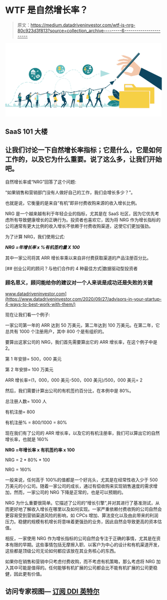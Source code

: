 # WTF 是自然增长率？

> 原文：<https://medium.datadriveninvestor.com/wtf-is-nrg-80c923d3f813?source=collection_archive---------6----------------------->

![](img/62dc1a563a98c9e41c4535203cf15865.png)

## SaaS 101 大楼

## 让我们讨论一下自然增长率指标；它是什么，它是如何工作的，以及它为什么重要。说了这么多，让我们开始吧。

自然增长率或“NRG”回答了这个问题:

“如果销售和营销部门没有人做好自己的工作，我们会增长多少？”。

也就是说，它衡量的是来自“有机”即非付费收购来源的收入增长比例。

NRG 是一个越来越有利于年轻企业的指标，尤其是在 SaaS 社区，因为它优先考虑所有导致健康增长的正确行为。投资者也喜欢它，因为将 NRG 作为增长指标的公司通常有更大比例的收入增长不依赖于付费收购渠道，这使它们更加强劲。

为了计算 NRG，我们使用公式:

***NRG =年增长率 x %有机签约量 X 100***

其中一家公司将其 ARR 增长率乘以来自非付费获取渠道的产品注册百分比。

[](https://www.datadriveninvestor.com/2020/09/27/advisors-in-your-startup-4-ways-to-best-work-with-them/) [## 创业公司的顾问？与他们合作的 4 种最佳方式|数据驱动型投资者

### 顾名思义，顾问能给你的建议对一个人来说是成功还是失败的关键

www.datadriveninvestor.com](https://www.datadriveninvestor.com/2020/09/27/advisors-in-your-startup-4-ways-to-best-work-with-them/) 

现在让我们看一个例子:

一家公司第一年的 ARR 达到 50 万美元，第二年达到 100 万美元。在第二年，它总共有 1000 个注册用户，其中 800 个是有组织的。

要算出这家公司的 NRG，我们首先需要算出它的 ARR 增长率，在这个例子中是 2。

第 1 年安排= 500，000 美元

第 2 年安排= 100 万美元

ARR 增长率=(1，000，000 美元-500，000 美元)/500，000 美元= 2

然后，我们需要计算出公司的有机签约百分比，在本例中是 80%。

总注册人数= 1000 人

有机注册= 800

有机注册% = 800/1000 = 80%

现在我们有了公司的 ARR 增长率，以及它的有机注册率，我们可以算出它的自然增长率，也就是 160%

**NRG =年增长率 x 有机签约率 x 100**

NRG = 2 * 80% * 100

NRG = 160%

一般来说，任何高于 100%的值都是一个好兆头，尤其是在经常性收入少于 500 万美元的小公司。随着一家公司的成长，通过有偿收购来实现销售速度的需求增加，然而，一家公司的 NRG 下降是正常的，也是可以预期的。

NRG 为什么重要很简单。它描述了公司的“增长引擎”,并对其进行了基准测试，从而更好地了解收入增长在哪里以及如何实现。一家严重依赖付费收购的公司自然会更容易受到营销渠道风险的影响，如 CPCs 增加、算法变化以及由此带来的利润压力。稳健的规模有机增长将意味着更强劲的业务，因此自然会导致更高的资本估值。

相反，一家使用 NRG 作为增长指标的公司自然会专注于正确的事情，尤其是在资本有限的早期。这些事情包括无摩擦入职、以客户为中心的设计和有机渠道开发，这些都是顶级公司无论如何都应该放在其业务核心的东西。

如果你在销售和营销中只考虑付费收购，而不考虑有机策略，那么考虑将 NRG 加入其中可能是值得的。任何能够有机扩展的公司都会比不能有机扩展的公司更稳健，因此更有价值。

## 访问专家视图— [订阅 DDI 英特尔](https://datadriveninvestor.com/ddi-intel)